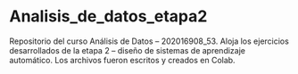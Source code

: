 # Analisis_de_datos_etapa2
Repositorio del curso Análisis de Datos – 202016908_53. Aloja los ejercicios desarrollados de la etapa 2 – diseño de sistemas de aprendizaje automático. Los archivos fueron escritos y creados en Colab.
